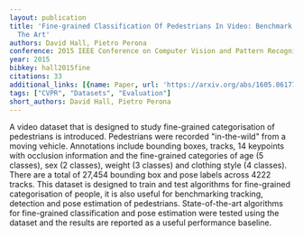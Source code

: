 ```yaml
---
layout: publication
title: 'Fine-grained Classification Of Pedestrians In Video: Benchmark And State Of
  The Art'
authors: David Hall, Pietro Perona
conference: 2015 IEEE Conference on Computer Vision and Pattern Recognition (CVPR)
year: 2015
bibkey: hall2015fine
citations: 33
additional_links: [{name: Paper, url: 'https://arxiv.org/abs/1605.06177'}]
tags: ["CVPR", "Datasets", "Evaluation"]
short_authors: David Hall, Pietro Perona
---
```

A video dataset that is designed to study fine-grained categorisation of
pedestrians is introduced. Pedestrians were recorded "in-the-wild" from a
moving vehicle. Annotations include bounding boxes, tracks, 14 keypoints with
occlusion information and the fine-grained categories of age (5 classes), sex
(2 classes), weight (3 classes) and clothing style (4 classes). There are a
total of 27,454 bounding box and pose labels across 4222 tracks. This dataset
is designed to train and test algorithms for fine-grained categorisation of
people, it is also useful for benchmarking tracking, detection and pose
estimation of pedestrians. State-of-the-art algorithms for fine-grained
classification and pose estimation were tested using the dataset and the
results are reported as a useful performance baseline.